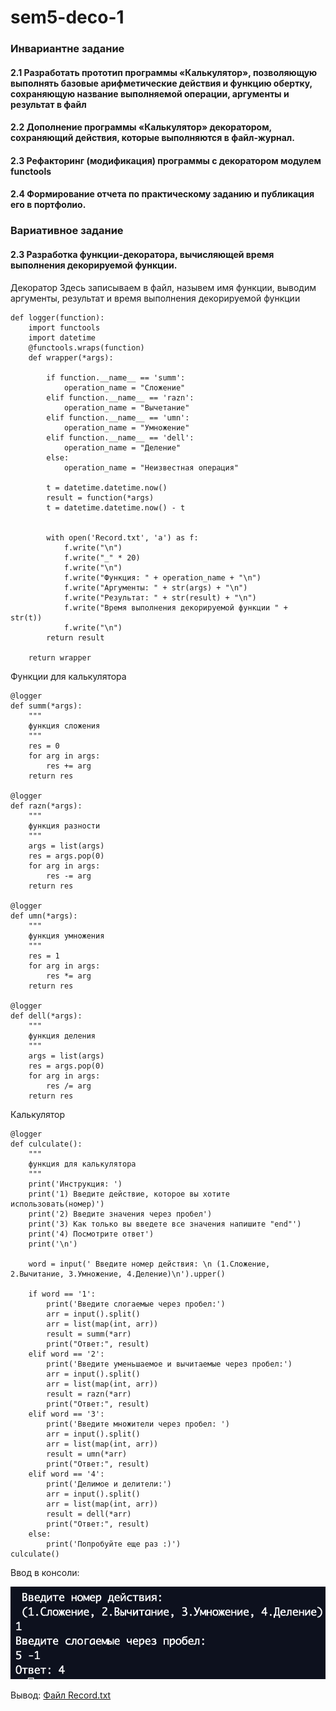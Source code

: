 # sem5-deco-1

### Инвариантне задание
#### 2.1 Разработать прототип программы «Калькулятор», позволяющую выполнять базовые арифметические действия и функцию обертку, сохраняющую название выполняемой операции, аргументы и результат в файл
#### 2.2 Дополнение программы «Калькулятор» декоратором, сохраняющий действия, которые выполняются в файл-журнал.
#### 2.3 Рефакторинг (модификация) программы с декоратором модулем functools
#### 2.4 Формирование отчета по практическому заданию и публикация его в портфолио.

### Вариативное задание
#### 2.3 Разработка функции-декоратора, вычисляющей время выполнения декорируемой функции.

Декоратор
Здесь записываем в файл, назывем имя функции, выводим аргументы, результат и время выполнения декорируемой функции
```
def logger(function):
    import functools
    import datetime
    @functools.wraps(function)
    def wrapper(*args):
       
        if function.__name__ == 'summ':
            operation_name = "Сложение"
        elif function.__name__ == 'razn':
            operation_name = "Вычетание"
        elif function.__name__ == 'umn':
            operation_name = "Умножение"
        elif function.__name__ == 'dell':
            operation_name = "Деление"
        else:
            operation_name = "Неизвестная операция"
        
        t = datetime.datetime.now()
        result = function(*args)
        t = datetime.datetime.now() - t
        

        with open('Record.txt', 'a') as f:
            f.write("\n")
            f.write("_" * 20)
            f.write("\n")
            f.write("Функция: " + operation_name + "\n")
            f.write("Аргументы: " + str(args) + "\n")
            f.write("Результат: " + str(result) + "\n")
            f.write("Время выполнения декорируемой функции " +  str(t))
            f.write("\n")
        return result
        
    return wrapper
```

Функции для калькулятора
```
@logger
def summ(*args):
    """
    функция сложения
    """
    res = 0
    for arg in args:
        res += arg
    return res

@logger
def razn(*args):
    """
    функция разности
    """
    args = list(args)
    res = args.pop(0)
    for arg in args:
        res -= arg
    return res

@logger
def umn(*args):
    """
    функция умножения
    """
    res = 1
    for arg in args:
        res *= arg
    return res

@logger
def dell(*args):
    """
    функция деления
    """
    args = list(args)
    res = args.pop(0)
    for arg in args:
        res /= arg
    return res
```

Калькулятор
```
@logger
def culculate():
    """
    функция для калькулятора
    """
    print('Инструкция: ')
    print('1) Введите действие, которое вы хотите использовать(номер)')
    print('2) Введите значения через пробел')
    print('3) Как только вы введете все значения напишите "end"')
    print('4) Посмотрите ответ')
    print('\n')

    word = input(' Введите номер действия: \n (1.Сложение, 2.Вычитание, 3.Умножение, 4.Деление)\n').upper()

    if word == '1':
        print('Введите слогаемые через пробел:')
        arr = input().split()
        arr = list(map(int, arr))
        result = summ(*arr)
        print("Ответ:", result)
    elif word == '2':
        print('Введите уменьшаемое и вычитаемые через пробел:')
        arr = input().split()
        arr = list(map(int, arr))
        result = razn(*arr)
        print("Ответ:", result)
    elif word == '3':
        print('Введите множители через пробел: ')
        arr = input().split()
        arr = list(map(int, arr))
        result = umn(*arr)
        print("Ответ:", result)
    elif word == '4':
        print('Делимое и делители:')
        arr = input().split()
        arr = list(map(int, arr))
        result = dell(*arr)
        print("Ответ:", result)
    else:
        print('Попробуйте еще раз :)')
culculate()
```

Ввод в консоли: 

![Скрин](https://github.com/python-advance/sem5-deco-1-Bolzuka/blob/master/deco.png "Скрин")


       
Вывод: [Файл Record.txt](https://github.com/python-advance/sem5-deco-1-Bolzuka/blob/master/2/Record.txt "Файл Record.txt" )
